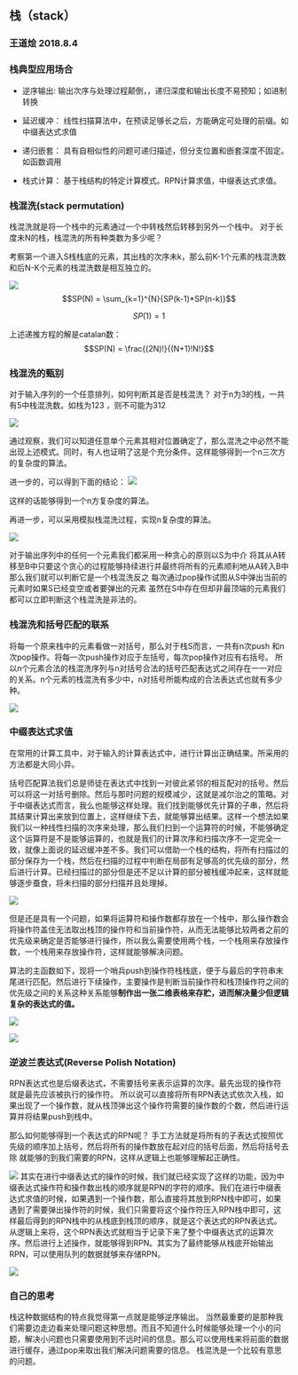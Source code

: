 ## 栈（stack）
### 王道烩  2018.8.4

### 栈典型应用场合
- 逆序输出: 输出次序与处理过程颠倒，，递归深度和输出长度不易预知；如进制转换

- 延迟缓冲： 线性扫描算法中，在预读足够长之后，方能确定可处理的前缀。如中缀表达式求值

- 递归嵌套： 具有自相似性的问题可递归描述，但分支位置和嵌套深度不固定。如函数调用

- 栈式计算： 基于栈结构的特定计算模式。RPN计算求值，中缀表达式求值。


### 栈混洗(stack permutation)
栈混洗就是将一个栈中的元素通过一个中转栈然后转移到另外一个栈中。
对于长度未N的栈，栈混洗的所有种类数为多少呢？

考察第一个进入S栈栈底的元素，其出栈的次序未k，那么前K-1个元素的栈混洗数和后N-K个元素的栈混洗数是相互独立的。

![](./images/2.png)
$$SP(N) = \sum_{k=1}^{N}{SP(k-1)*SP(n-k)}$$

$$SP(1) = 1$$

上述递推方程的解是catalan数：
$$SP(N) = \frac{(2N)!}{(N+1)!N!}$$

### 栈混洗的甄别
对于输入序列的一个任意排列，如何判断其是否是栈混洗？
对于n为3的栈，一共有5中栈混洗数。如栈为123 ，则不可能为312

![](./images/3.png)

通过观察，我们可以知道任意单个元素其相对位置确定了，那么混洗之中必然不能出现上述模式。同时，有人也证明了这是个充分条件。这样能够得到一个n三次方的复杂度的算法。

进一步的，可以得到下面的结论：
![](./images/4.png)

这样的话能够得到一个n方复杂度的算法。

再进一步，可以采用模拟栈混洗过程，实现n复杂度的算法。

![](./images/5.png)

对于输出序列中的任何一个元素我们都采用一种贪心的原则以S为中介 将其从A转移至B中只要这个贪心的过程能够持续进行并最终将所有的元素顺利地从A转入B中那么我们就可以判断它是一个栈混洗反之 每次通过pop操作试图从S中弹出当前的元素时如果S已经变空或者要弹出的元素 虽然在S中存在但却非最顶端的元素我们都可以立即判断这个栈混洗是非法的。

### 栈混洗和括号匹配的联系
将每一个原来栈中的元素看做一对括号，那么对于栈S而言，一共有n次push 和n次pop操作。将每一次push操作对应于左括号，每次pop操作对应有右括号。
所以n个元素合法的栈混洗序列与n对括号合法的括号匹配表达式之间存在一一对应的关系。n个元素的栈混洗有多少中，n对括号所能构成的合法表达式也就有多少种。

![](./images/6.png)

### 中缀表达式求值
在常用的计算工具中，对于输入的计算表达式中，进行计算出正确结果。所采用的方法都是大同小异。

括号匹配算法我们总是师徒在表达式中找到一对彼此紧邻的相互配对的括号。然后可以将这一对括号删除。然后与那时问题的规模减少，这就是减尔治之的策略。对于中缀表达式而言，我么也能够这样处理。我们找到能够优先计算的子串，然后将其结果计算出来放到位置上，这样继续下去，就能够算出结果。这样一个想法如果我们以一种线性扫描的次序来处理，那么我们扫到一个运算符的时候，不能够确定这个运算符是不是能够运算的，也就是我们的计算次序和扫描次序不一定完全一致，就像上面说的延迟缓冲差不多。我们可以借助一个栈的结构，将所有扫描过的部分保存为一个栈，然后在扫描的过程中判断在局部有足够高的优先级的部分，然后进行计算。已经扫描过的部分但是还不足以计算的部分被栈缓冲起来，这样就能够逐步蚕食，将未扫描的部分扫描并且处理掉。

![](./images/7.png)

但是还是具有一个问题，如果将运算符和操作数都存放在一个栈中，那么操作数会将操作符盖住无法取出栈顶的操作符和当前操作符，从而无法能够比较两者之前的优先级来确定是否能够进行操作，所以我么需要使用两个栈，一个栈用来存放操作数，一个栈用来存放操作符，这样就能够解决问题。

算法的主函数如下，现将一个哨兵push到操作符栈栈底，便于与最后的字符串末尾进行匹配。然后进行下续操作，主要操作是判断当前操作符和栈顶操作符之间的优先级之间的关系这种关系能够**制作出一张二维表格来存贮，进而解决量少但逻辑复杂的表达式的值。**

![](./images/8.png)

![](./images/9.png)

### 逆波兰表达式(Reverse Polish Notation)
RPN表达式也是后缀表达式，不需要括号来表示运算的次序。最先出现的操作符就是最先应该被执行的操作符。
所以说可以直接将所有RPN表达式依次入栈，如果出现了一个操作数，就从栈顶弹出这个操作符需要的操作数的个数，然后进行运算并将结果push到栈中。

那么如何能够得到一个表达式的RPN呢？
手工方法就是将所有的子表达式按照优先级的顺序加上括号，然后将所有的操作数放在起对应的括号后面，然后将括号去除 就能够的到我们需要的RPN，这样从逻辑上也能够理解起正确性。

![](./images/10.png)
其实在进行中缀表达式的操作的时候，我们就已经实现了这样的功能，因为中缀表达式操作符和操作数出栈的顺序就是RPN的字符的顺序。我们在进行中缀表达式求值的时候，如果遇到一个操作数，那么直接将其放到RPN栈中即可，如果遇到了需要弹出操作符的时候，我们只需要将这个操作符压入RPN栈中即可，这样最后得到的RPN栈中的从栈底到栈顶的顺序，就是这个表达式的RPN表达式。从逻辑上来将，这个RPN表达式就相当于记录下来了整个中缀表达式的运算次序。然后进行上述操作，就能够得到RPN。其实为了最终能够从栈底开始输出RPN，可以使用队列的数据就够来存储RPN。

![](./images/11.png)

### 自己的思考
栈这种数据结构的特点我觉得第一点就是能够逆序输出。
当然最重要的是那种我们需要边走边看来处理问题这种思想。而且不知道什么时候能够处理一个小的问题，解决小问题也只需要使用到不远时间的信息。那么可以使用栈来将前面的数据进行缓存，通过pop来取出我们解决问题需要的信息。
栈混洗是一个比较有意思的问题。
